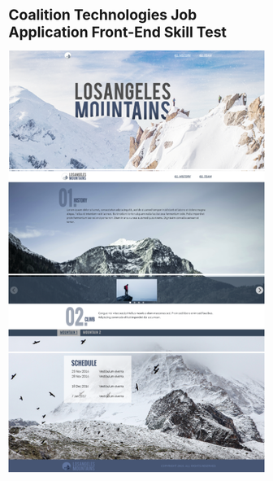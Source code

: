 # Coalition Technologies Job Application Front-End Skill Test

![Screenshot](image.png)
![Screenshot](image-1.png)
![Screenshot](image-2.png)
![alt text](image-3.png)